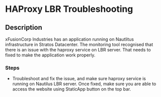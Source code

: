 # HAProxy LBR Troubleshooting

## Description

xFusionCorp Industries has an application running on Nautlitus infrastructure in Stratos Datacenter. The monitoring tool recognised that there is an issue with the haproxy service on LBR server. That needs to fixed to make the application work properly.

### Steps

- Troubleshoot and fix the issue, and make sure haproxy service is running on Nautilus LBR server. Once fixed, make sure you are able to access the website using StaticApp button on the top bar.
